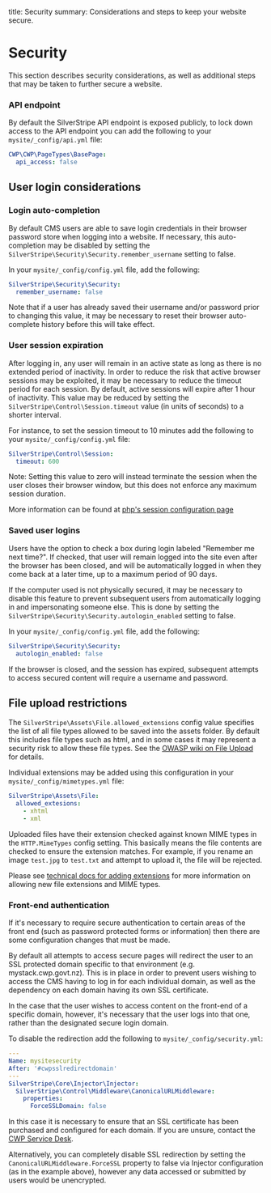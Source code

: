 title: Security
summary: Considerations and steps to keep your website secure.

# Security

This section describes security considerations, as well as additional steps that may be taken to further secure a
website.

### API endpoint

By default the SilverStripe API endpoint is exposed publicly, to lock down access to the API endpoint you can add
the following to your `mysite/_config/api.yml` file:

```yaml
CWP\CWP\PageTypes\BasePage:
  api_access: false
```

## User login considerations

### Login auto-completion

By default CMS users are able to save login credentials in their browser password store when logging into a website.
If necessary, this auto-completion may be disabled by setting the `SilverStripe\Security\Security.remember_username`
setting to false.

In your `mysite/_config/config.yml` file, add the following:

```yaml
SilverStripe\Security\Security:
  remember_username: false
```

Note that if a user has already saved their username and/or password prior to changing this value,
it may be necessary to reset their browser auto-complete history before this will take effect.

### User session expiration

After logging in, any user will remain in an active state as long as there is no extended period of inactivity.
In order to reduce the risk that active browser sessions may be exploited, it may be necessary
to reduce the timeout period for each session. By default, active sessions will expire after 1 hour of inactivity.
This value may be reduced by setting the `SilverStripe\Control\Session.timeout` value (in units of seconds) to a
shorter interval.

For instance, to set the session timeout to 10 minutes add the following to your `mysite/_config/config.yml` file:

```yaml
SilverStripe\Control\Session:
  timeout: 600
```

Note: Setting this value to zero will instead terminate the session when the user closes their browser window,
but this does not enforce any maximum session duration.

More information can be found at [php's session configuration page](http://www.php.net/manual/en/session.configuration.php#ini.session.cookie-lifetime)

### Saved user logins

Users have the option to check a box during login labeled "Remember me next time?".
If checked, that user will remain logged into the site even after the browser has been closed, and will be
automatically logged in when they come back at a later time, up to a maximum period of 90 days.

If the computer used is not physically secured, it may be necessary to disable this feature to prevent
subsequent users from automatically logging in and impersonating someone else. This is done by setting
the `SilverStripe\Security\Security.autologin_enabled` setting to false.

In your `mysite/_config/config.yml` file, add the following:

```yaml
SilverStripe\Security\Security:
  autologin_enabled: false
```

If the browser is closed, and the session has expired, subsequent attempts to access secured content
will require a username and password.

## File upload restrictions

The `SilverStripe\Assets\File.allowed_extensions` config value specifies the list of all file types allowed to be saved into
the assets folder. By default this includes file types such as html, and in some cases it may represent a
security risk to allow these file types. See the
[OWASP wiki on File Upload](https://www.owasp.org/index.php/Unrestricted_File_Upload) for details.

Individual extensions may be added using this configuration in your `mysite/_config/mimetypes.yml` file:

```yaml
SilverStripe\Assets\File:
  allowed_extesions:
    - xhtml
    - xml
```

Uploaded files have their extension checked against known MIME types in the `HTTP.MimeTypes` config setting.
This basically means the file contents are checked to ensure the extension matches. For example, if you rename an image
`test.jpg` to `test.txt` and attempt to upload it, the file will be rejected.

Please see [technical docs for adding extensions](how-tos/adding_an_allowed_extension) for more information on
allowing new file extensions and MIME types.

### Front-end authentication

If it's necessary to require secure authentication to certain areas of the front end (such as
password protected forms or information) then there are some configuration changes that must be made.

By default all attempts to access secure pages will redirect the user to an SSL protected domain
specific to that environment (e.g. mystack.cwp.govt.nz). This is in place in order to prevent
users wishing to access the CMS having to log in for each individual domain, as well as the
dependency on each domain having its own SSL certificate.

In the case that the user wishes to access content on the front-end of a specific domain, however,
it's necessary that the user logs into that one, rather than the designated secure login domain.

To disable the redirection add the following to `mysite/_config/security.yml`:

```yaml
---
Name: mysitesecurity
After: '#cwpsslredirectdomain'
---
SilverStripe\Core\Injector\Injector:
  SilverStripe\Control\Middleware\CanonicalURLMiddleware:
    properties:
      ForceSSLDomain: false
```

In this case it is necessary to ensure that an SSL certificate has been purchased and configured
for each domain. If you are unsure, contact the [CWP Service Desk](https://www.cwp.govt.nz/service-desk/).

Alternatively, you can completely disable SSL redirection by setting the 
`CanonicalURLMiddleware.ForceSSL` property to false via Injector configuration (as in the example above),
however any data accessed or submitted by users would be unencrypted.

